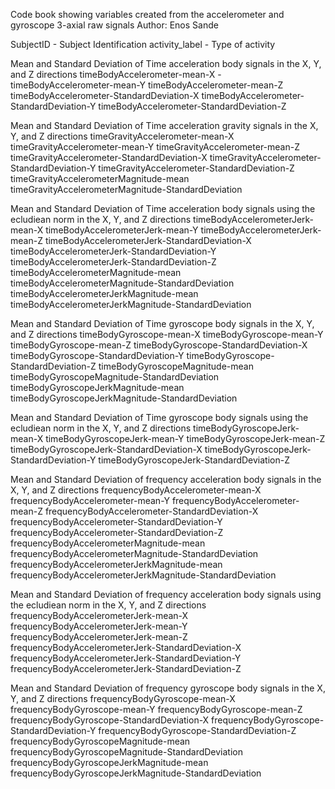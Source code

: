 Code book showing variables created from the accelerometer  and gyroscope 3-axial raw signals 
Author: Enos Sande

SubjectID - Subject Identification
activity_label - Type of activity

Mean and Standard Deviation of Time acceleration body signals in the X, Y, and Z directions
timeBodyAccelerometer-mean-X - 
timeBodyAccelerometer-mean-Y
timeBodyAccelerometer-mean-Z
timeBodyAccelerometer-StandardDeviation-X
timeBodyAccelerometer-StandardDeviation-Y
timeBodyAccelerometer-StandardDeviation-Z

Mean and Standard Deviation of Time acceleration gravity signals in the X, Y, and Z directions
timeGravityAccelerometer-mean-X
timeGravityAccelerometer-mean-Y
timeGravityAccelerometer-mean-Z
timeGravityAccelerometer-StandardDeviation-X
timeGravityAccelerometer-StandardDeviation-Y
timeGravityAccelerometer-StandardDeviation-Z
timeGravityAccelerometerMagnitude-mean
timeGravityAccelerometerMagnitude-StandardDeviation

Mean and Standard Deviation of Time acceleration body signals using the ecludiean norm in the X, Y, and Z directions
timeBodyAccelerometerJerk-mean-X
timeBodyAccelerometerJerk-mean-Y
timeBodyAccelerometerJerk-mean-Z
timeBodyAccelerometerJerk-StandardDeviation-X
timeBodyAccelerometerJerk-StandardDeviation-Y
timeBodyAccelerometerJerk-StandardDeviation-Z
timeBodyAccelerometerMagnitude-mean
timeBodyAccelerometerMagnitude-StandardDeviation
timeBodyAccelerometerJerkMagnitude-mean
timeBodyAccelerometerJerkMagnitude-StandardDeviation

Mean and Standard Deviation of Time gyroscope body signals in the X, Y, and Z directions
timeBodyGyroscope-mean-X
timeBodyGyroscope-mean-Y
timeBodyGyroscope-mean-Z
timeBodyGyroscope-StandardDeviation-X
timeBodyGyroscope-StandardDeviation-Y
timeBodyGyroscope-StandardDeviation-Z
timeBodyGyroscopeMagnitude-mean
timeBodyGyroscopeMagnitude-StandardDeviation
timeBodyGyroscopeJerkMagnitude-mean
timeBodyGyroscopeJerkMagnitude-StandardDeviation

Mean and Standard Deviation of Time gyroscope body signals using the ecludiean norm in the X, Y, and Z directions
timeBodyGyroscopeJerk-mean-X
timeBodyGyroscopeJerk-mean-Y
timeBodyGyroscopeJerk-mean-Z
timeBodyGyroscopeJerk-StandardDeviation-X
timeBodyGyroscopeJerk-StandardDeviation-Y
timeBodyGyroscopeJerk-StandardDeviation-Z

Mean and Standard Deviation of frequency acceleration body signals in the X, Y, and Z directions
frequencyBodyAccelerometer-mean-X
frequencyBodyAccelerometer-mean-Y
frequencyBodyAccelerometer-mean-Z
frequencyBodyAccelerometer-StandardDeviation-X
frequencyBodyAccelerometer-StandardDeviation-Y
frequencyBodyAccelerometer-StandardDeviation-Z
frequencyBodyAccelerometerMagnitude-mean
frequencyBodyAccelerometerMagnitude-StandardDeviation
frequencyBodyAccelerometerJerkMagnitude-mean
frequencyBodyAccelerometerJerkMagnitude-StandardDeviation

Mean and Standard Deviation of frequency acceleration body signals using the ecludiean norm in the X, Y, and Z directions
frequencyBodyAccelerometerJerk-mean-X
frequencyBodyAccelerometerJerk-mean-Y
frequencyBodyAccelerometerJerk-mean-Z
frequencyBodyAccelerometerJerk-StandardDeviation-X
frequencyBodyAccelerometerJerk-StandardDeviation-Y
frequencyBodyAccelerometerJerk-StandardDeviation-Z

Mean and Standard Deviation of frequency gyroscope body signals in the X, Y, and Z directions
frequencyBodyGyroscope-mean-X
frequencyBodyGyroscope-mean-Y
frequencyBodyGyroscope-mean-Z
frequencyBodyGyroscope-StandardDeviation-X
frequencyBodyGyroscope-StandardDeviation-Y
frequencyBodyGyroscope-StandardDeviation-Z
frequencyBodyGyroscopeMagnitude-mean
frequencyBodyGyroscopeMagnitude-StandardDeviation
frequencyBodyGyroscopeJerkMagnitude-mean
frequencyBodyGyroscopeJerkMagnitude-StandardDeviation

